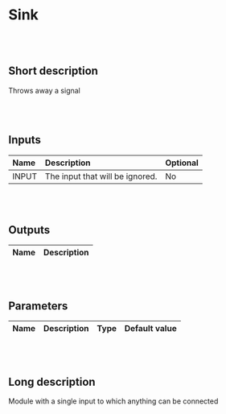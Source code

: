 # Sink


<br><br>
## Short description

Throws away a signal

<br><br>

## Inputs

|Name|Description|Optional|
|:----|:-----------|:-------|
|INPUT|The input that will be ignored.|No|

<br><br>

## Outputs

|Name|Description|
|:----|:-----------|

<br><br>

## Parameters

|Name|Description|Type|Default value|
|:----|:-----------|:----|:-------------|

<br><br>
## Long description
Module with a single input to which anything can be connected